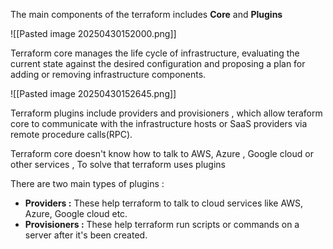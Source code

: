 

The main components of the terraform includes **Core** and **Plugins** 

![[Pasted image 20250430152000.png]]

Terraform core manages the life cycle of infrastructure, evaluating the current state against the desired configuration and proposing a plan for adding or removing infrastructure components. 


![[Pasted image 20250430152645.png]]


Terraform plugins include providers and provisioners , which allow teraform core to communicate with the infrastructure hosts or SaaS providers via remote procedure calls(RPC). 

Terraform core doesn't know how to talk to AWS, Azure , Google cloud or other services , To solve that terraform uses plugins 

There are two main types of plugins  : 

- **Providers :** These help terraform to talk to cloud services like AWS, Azure, Google cloud etc. 
- **Provisioners :** These help terraform run scripts or commands on a server after it's been created. 


